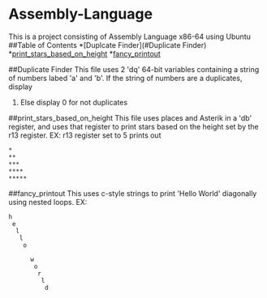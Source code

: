 # Assembly-Language
This is a project consisting of Assembly Language x86-64 using Ubuntu
##Table of Contents
*[Duplcate Finder](#Duplicate Finder)
*[print_stars_based_on_height](#print_stars_based_on_height)
*[fancy_printout](#fancy_printout)


##Duplicate Finder
This file uses 2 'dq' 64-bit variables containing a string of numbers
labed 'a' and 'b'. If the string of numbers are a duplicates, display
1. Else display 0 for not duplicates

##print_stars_based_on_height
This file uses places and Asterik in a 'db' register, and uses that
register to print stars based on the height set by the r13 register.
EX: r13 register set to 5 prints out

    *
    **
    ***
    ****
    *****


##fancy_printout
This uses c-style strings to print 'Hello World' diagonally using
nested loops.
EX: 

    h
     e
      l
       l
        o
         
          w
           o
            r
             l
              d

